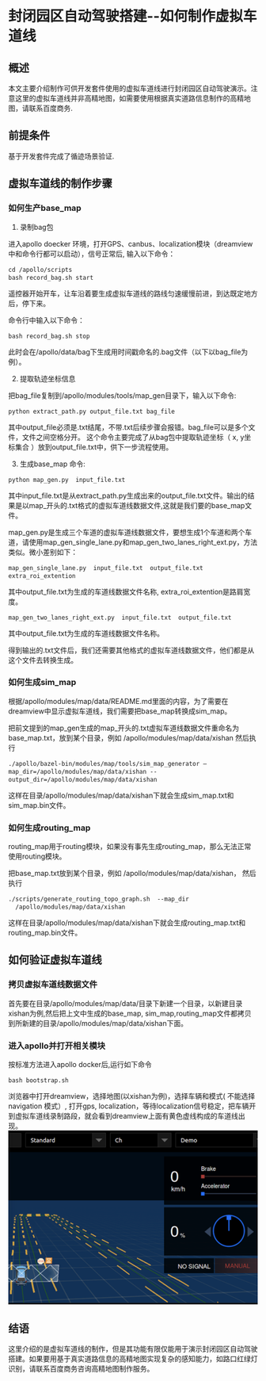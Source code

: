 # 封闭园区自动驾驶搭建--如何制作虚拟车道线

## 概述
本文主要介绍制作可供开发套件使用的虚拟车道线进行封闭园区自动驾驶演示。注意这里的虚拟车道线并非高精地图，如需要使用根据真实道路信息制作的高精地图，请联系百度商务.

## 前提条件

基于开发套件完成了循迹场景验证.

## 虚拟车道线的制作步骤

### 如何生产base_map

1. 录制bag包

进入apollo doecker 环境，打开GPS、canbus、localization模块（dreamview中和命令行都可以启动），信号正常后, 输入以下命令：
```
cd /apollo/scripts
bash record_bag.sh start
```
遥控器开始开车，让车沿着要生成虚拟车道线的路线匀速缓慢前进，到达既定地方后，停下来。

命令行中输入以下命令：
```
bash record_bag.sh stop
```

此时会在/apollo/data/bag下生成用时间戳命名的.bag文件（以下以bag_file为例）。

2. 提取轨迹坐标信息

把bag_file复制到/apollo/modules/tools/map_gen目录下，输入以下命令:

```
python extract_path.py output_file.txt bag_file 
```

其中output_file必须是.txt结尾，不带.txt后续步骤会报错。bag_file可以是多个文件，文件之间空格分开。
这个命令主要完成了从bag包中提取轨迹坐标（ x, y坐标集合 ）放到output_file.txt中，供下一步流程使用。


3. 生成base_map
命令: 
```
python map_gen.py  input_file.txt 
```
其中input_file.txt是从extract_path.py生成出来的output_file.txt文件。输出的结果是以map_开头的.txt格式的虚拟车道线数据文件,这就是我们要的base_map文件。

map_gen.py是生成三个车道的虚拟车道线数据文件，要想生成1个车道和两个车道，请使用map_gen_single_lane.py和map_gen_two_lanes_right_ext.py，方法类似。微小差别如下：
```
map_gen_single_lane.py  input_file.txt  output_file.txt  extra_roi_extention
```
其中output_file.txt为生成的车道线数据文件名称, extra_roi_extention是路肩宽度。

```
map_gen_two_lanes_right_ext.py  input_file.txt  output_file.txt
```
其中output_file.txt为生成的车道线数据文件名称。

得到输出的.txt文件后，我们还需要其他格式的虚拟车道线数据文件，他们都是从这个文件去转换生成。

### 如何生成sim_map
根据/apollo/modules/map/data/README.md里面的内容，为了需要在dreamview中显示虚拟车道线，我们需要把base_map转换成sim_map。

把前文提到的map_gen生成的map_开头的.txt虚拟车道线数据文件重命名为base_map.txt，放到某个目录，例如 /apollo/modules/map/data/xishan
然后执行
```
./apollo/bazel-bin/modules/map/tools/sim_map_generator –map_dir=/apollo/modules/map/data/xishan --output_dir=/apollo/modules/map/data/xishan
```

这样在目录/apollo/modules/map/data/xishan下就会生成sim_map.txt和sim_map.bin文件。
### 如何生成routing_map
routing_map用于routing模块，如果没有事先生成routing_map，那么无法正常使用routing模块。

把base_map.txt放到某个目录，例如 /apollo/modules/map/data/xishan，
然后执行
```
./scripts/generate_routing_topo_graph.sh  --map_dir
  /apollo/modules/map/data/xishan 
```

这样在目录/apollo/modules/map/data/xishan下就会生成routing_map.txt和routing_map.bin文件。

## 如何验证虚拟车道线
### 拷贝虚拟车道线数据文件
首先要在目录/apollo/modules/map/data/目录下新建一个目录，以新建目录xishan为例,然后把上文中生成的base_map, sim_map,routing_map文件都拷贝到所新建的目录/apollo/modules/map/data/xishan下面。

### 进入apollo并打开相关模块
按标准方法进入apollo docker后,运行如下命令
```
bash bootstrap.sh
```
浏览器中打开dreamview，选择地图(以xishan为例)，选择车辆和模式( 不能选择navigation 模式）, 打开gps, localization，等待localization信号稳定，把车辆开到虚拟车道线录制路段，就会看到dreamview上面有黄色虚线构成的车道线出现。
![图片](../images/virtual_lane/virtual_lane_creation.png)


## 结语
这里介绍的是虚拟车道线的制作，但是其功能有限仅能用于演示封闭园区自动驾驶搭建。如果要用基于真实道路信息的高精地图实现复杂的感知能力，如路口红绿灯识别，请联系百度商务咨询高精地图制作服务。

